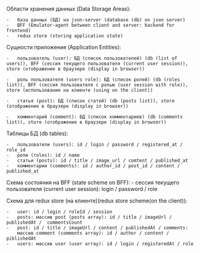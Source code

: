 Области хранения данных (Data Storage Areas):

    -   база данных (БД) на json-server (database (db) on json server)
    -   BFF (Emulator-agent between client and server: backend for frontend)
    -   redux store (storing application state)

Сущности приложения (Application Entities):

    -   пользователь (user): БД (список пользователей) (db (list of users)), BFF (сессия текущего пользователя (current user session)), store (отображение в браузере (display in browser))

    -   роль пользователя (users role): БД (список ролей) (db (roles list)), BFF (сессия пользователя с ролью (user session with role)), store (использование на клиенте (using on the client))

    -   статья (post): БД (список статей) (db (posts list)), store (отображение в браузере (display in browser))

    -   комментарий (comment): БД (список комментариев) (db (comments list)), store (отображение в браузере (display in browser))

Таблицы БД (db tables):

    -   пользователи (users): id / login / password / registered_at / role_id
    - 	роли (roles): id / name
    - 	статьи (posts): id / title / image_url / comtent / published_at
    - 	комментарии (comments): id / author_id / post_id / content / published_at

Схема состояния на BFF (state scheme on BFF): - сессия текущего пользователя (current user session): login / password / role

Схема для redux store (на клиенте)(redux store scheme(on the client)):

    - 	user: id / login / roleId / session
    - 	posts: массив post (posts array): id / title / imageUrl / publishedAt /  commentsCount
    - 	post: id / title / imageUrl / content / publishedAt / comments:
    	массив comment (comments array): id / author / content / piblishedAt
    - 	users: массив user (user array): id / login / registeredAt / role
